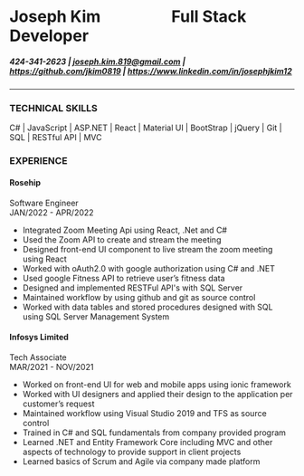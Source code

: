 # Joseph Kim &emsp;&emsp;&emsp;&emsp; Full Stack Developer

##### 424-341-2623 | joseph.kim.819@gmail.com | https://github.com/jkim0819 | https://www.linkedin.com/in/josephjkim12

---

### **TECHNICAL SKILLS**

C# | JavaScript | ASP.NET | React | Material UI | BootStrap | jQuery | Git | SQL | RESTful API | MVC

### **EXPERIENCE**

#### **Rosehip**

Software Engineer <br> JAN/2022 - APR/2022

- Integrated Zoom Meeting Api using React, .Net and C#
- Used the Zoom API to create and stream the meeting
- Designed front-end UI component to live stream the zoom meeting using React
- Worked with oAuth2.0 with google authorization using C# and .NET
- Used google Fitness API to retrieve user’s fitness data
- Designed and implemented RESTFul API's with SQL Server
- Maintained workflow by using github and git as source control
- Worked with data tables and stored procedures designed with SQL using SQL Server Management System

#### **Infosys Limited**

Tech Associate <br> MAR/2021 - NOV/2021

- Worked on front-end UI for web and mobile apps using ionic framework
- Worked with UI designers and applied their design to the application per customer’s request
- Maintained workflow using Visual Studio 2019 and TFS as source control
- Trained in C# and SQL fundamentals from company provided program
- Learned .NET and Entity Framework Core including MVC and other aspects of technology to provide support in client projects
- Learned basics of Scrum and Agile via company made platform
